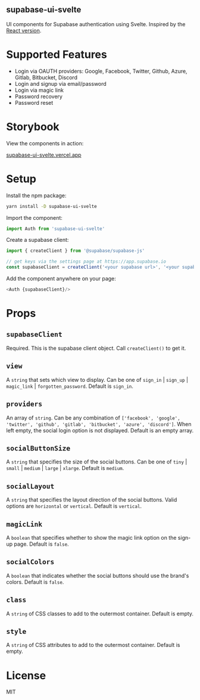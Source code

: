 ## supabase-ui-svelte

UI components for Supabase authentication using Svelte. Inspired by the [React version](https://github.com/supabase/ui).

# Supported Features

- Login via OAUTH providers: Google, Facebook, Twitter, Github, Azure, Gitlab, Bitbucket, Discord
- Login and signup via email/password
- Login via magic link
- Password recovery
- Password reset

# Storybook

View the components in action:

[supabase-ui-svelte.vercel.app](https://supabase-ui-svelte.vercel.app/?path=/story/auth-auth--default)

# Setup

Install the npm package:

```bash
yarn install -D supabase-ui-svelte
```

Import the component:

```js
import Auth from 'supabase-ui-svelte'
```

Create a supabase client:

```js
import { createClient } from '@supabase/supabase-js'

// get keys via the settings page at https://app.supabase.io
const supabaseClient = createClient('<your supabase url>', '<your supabase key>')
```

Add the component anywhere on your page:

```js
<Auth {supabaseClient}/>
```

# Props

## `supabaseClient`

Required. This is the supabase client object. Call `createClient()` to get it.

## `view`

A `string` that sets which view to display.
Can be one of `sign_in` | `sign_up` | `magic_link` | `forgotten_password`. Default is `sign_in`.

## `providers`

An array of `string`. Can be any combination of `['facebook', 'google', 'twitter', 'github', 'gitlab', 'bitbucket', 'azure', 'discord']`. When left empty, the social login option is not displayed.
Default is an empty array.

## `socialButtonSize`

A `string` that specifies the size of the social buttons. Can be one of `tiny` | `small` | `medium` | `large` | `xlarge`.
Default is `medium`.

## `socialLayout`

A `string` that specifies the layout direction of the social buttons. Valid options are `horizontal` or `vertical`.
Default is `vertical`.

## `magicLink`

A `boolean` that specifies whether to show the magic link option on the sign-up page. 
Default is `false`.

## `socialColors`

A `boolean` that indicates whether the social buttons should use the brand's colors.
Default is `false`.

## `class`

A `string` of CSS classes to add to the outermost container.
Default is empty.

## `style`

A `string` of CSS attributes to add to the outermost container.
Default is empty.

# License

MIT
